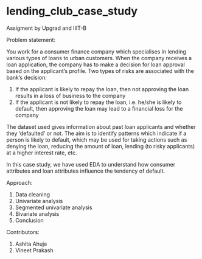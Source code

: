 # lending_club_case_study

Assigment by Upgrad and IIIT-B

Problem statement:

You work for a consumer finance company which specialises in lending various types of loans to urban customers. When the company receives a loan application, the company has to make a decision for loan approval based on the applicant’s profile. Two types of risks are associated with the bank’s decision:
  1. If the applicant is likely to repay the loan, then not approving the loan results in a loss of business to the company
  2. If the applicant is not likely to repay the loan, i.e. he/she is likely to default, then approving the loan may lead to a financial loss for the company

The dataset used gives information about past loan applicants and whether they ‘defaulted’ or not. The aim is to identify patterns which indicate if a person is likely to default, which may be used for taking actions such as denying the loan, reducing the amount of loan, lending (to risky applicants) at a higher interest rate, etc.

In this case study, we have used EDA to understand how consumer attributes and loan attributes influence the tendency of default.

Approach:

1. Data cleaning
2. Univariate analysis
3. Segmented univariate analysis
4. Bivariate analysis
5. Conclusion

Contributors:

1. Ashita Ahuja
2. Vineet Prakash

